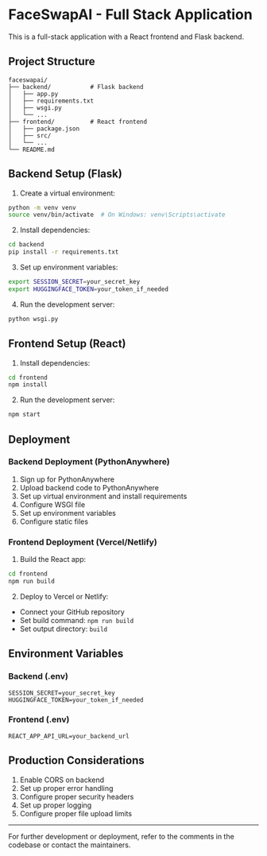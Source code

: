 # FaceSwapAI - Full Stack Application

This is a full-stack application with a React frontend and Flask backend.

## Project Structure
```
faceswapai/
├── backend/           # Flask backend
│   ├── app.py
│   ├── requirements.txt
│   ├── wsgi.py
│   └── ...
├── frontend/          # React frontend
│   ├── package.json
│   ├── src/
│   └── ...
└── README.md
```

## Backend Setup (Flask)

1. Create a virtual environment:
```bash
python -m venv venv
source venv/bin/activate  # On Windows: venv\Scripts\activate
```

2. Install dependencies:
```bash
cd backend
pip install -r requirements.txt
```

3. Set up environment variables:
```bash
export SESSION_SECRET=your_secret_key
export HUGGINGFACE_TOKEN=your_token_if_needed
```

4. Run the development server:
```bash
python wsgi.py
```

## Frontend Setup (React)

1. Install dependencies:
```bash
cd frontend
npm install
```

2. Run the development server:
```bash
npm start
```

## Deployment

### Backend Deployment (PythonAnywhere)

1. Sign up for PythonAnywhere
2. Upload backend code to PythonAnywhere
3. Set up virtual environment and install requirements
4. Configure WSGI file
5. Set up environment variables
6. Configure static files

### Frontend Deployment (Vercel/Netlify)

1. Build the React app:
```bash
cd frontend
npm run build
```

2. Deploy to Vercel or Netlify:
- Connect your GitHub repository
- Set build command: `npm run build`
- Set output directory: `build`

## Environment Variables

### Backend (.env)
```
SESSION_SECRET=your_secret_key
HUGGINGFACE_TOKEN=your_token_if_needed
```

### Frontend (.env)
```
REACT_APP_API_URL=your_backend_url
```

## Production Considerations

1. Enable CORS on backend
2. Set up proper error handling
3. Configure proper security headers
4. Set up proper logging
5. Configure proper file upload limits

---

For further development or deployment, refer to the comments in the codebase or contact the maintainers. 